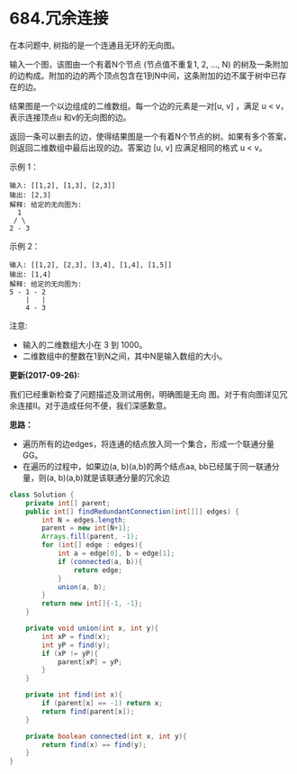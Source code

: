 # 684.冗余连接

在本问题中, 树指的是一个连通且无环的无向图。

输入一个图，该图由一个有着N个节点 (节点值不重复1, 2, ..., N) 的树及一条附加的边构成。附加的边的两个顶点包含在1到N中间，这条附加的边不属于树中已存在的边。

结果图是一个以边组成的二维数组。每一个边的元素是一对[u, v] ，满足 u < v，表示连接顶点u 和v的无向图的边。

返回一条可以删去的边，使得结果图是一个有着N个节点的树。如果有多个答案，则返回二维数组中最后出现的边。答案边 [u, v] 应满足相同的格式 u < v。

示例 1：
```
输入: [[1,2], [1,3], [2,3]]
输出: [2,3]
解释: 给定的无向图为:
  1
 / \
2 - 3
```
示例 2：
```
输入: [[1,2], [2,3], [3,4], [1,4], [1,5]]
输出: [1,4]
解释: 给定的无向图为:
5 - 1 - 2
    |   |
    4 - 3
```
注意:

- 输入的二维数组大小在 3 到 1000。
- 二维数组中的整数在1到N之间，其中N是输入数组的大小。

__更新(2017-09-26):__  

我们已经重新检查了问题描述及测试用例，明确图是无向 图。对于有向图详见冗余连接II。对于造成任何不便，我们深感歉意。

__思路：__  
- 遍历所有的边edges，将连通的结点放入同一个集合，形成一个联通分量GG。
- 在遍历的过程中，如果边(a, b)(a,b)的两个结点aa, bb已经属于同一联通分量，则(a, b)(a,b)就是该联通分量的冗余边

```java
class Solution {
    private int[] parent;
    public int[] findRedundantConnection(int[][] edges) {
        int N = edges.length;
        parent = new int[N+1];
        Arrays.fill(parent, -1);
        for (int[] edge : edges){
            int a = edge[0], b = edge[1];
            if (connected(a, b)){
                return edge;
            }
            union(a, b);
        }
        return new int[]{-1, -1};
    }

    private void union(int x, int y){
        int xP = find(x);
        int yP = find(y);
        if (xP != yP){
            parent[xP] = yP;
        }
    }

    private int find(int x){
        if (parent[x] == -1) return x;
        return find(parent[x]);
    }

    private boolean connected(int x, int y){
        return find(x) == find(y);
    }
}
```